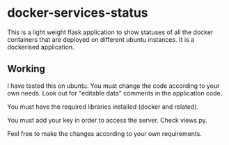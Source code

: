 # docker-services-status

This is a light weight flask application to show statuses of all the docker containers that are deployed on different ubuntu instances.
It is a dockerised application.

## Working

I have tested this on ubuntu. You must change the code according to your own needs. Look out for "editable data" comments in the application code.

You must have the required libraries installed (docker and related).

You must add your key in order to access the server. Check views.py.

Feel free to make the changes according to your own requirements.
